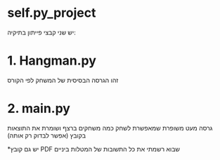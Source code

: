 # self.py_project
יש שני קבצי פייתון בתיקיה:

# 1. Hangman.py
זהו הגרסה הבסיסית של המשחק לפי הקורס

# 2. main.py 
גרסה מעט משופרת שמאפשרת לשחק כמה משחקים ברצף ושומרת את התוצאות בקובץ (אפשר לבדוק רק אותה)

*יש גם קובץ PDF שבוא רשמתי את כל התשובות של המטלות ביניים
